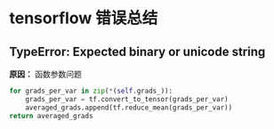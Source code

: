 # tensorflow 错误总结

## TypeError: Expected binary or unicode string
**原因：**
函数参数问题
```python
for grads_per_var in zip(*(self.grads_)):
    grads_per_var = tf.convert_to_tensor(grads_per_var)
    averaged_grads.append(tf.reduce_mean(grads_per_var))
return averaged_grads
```
